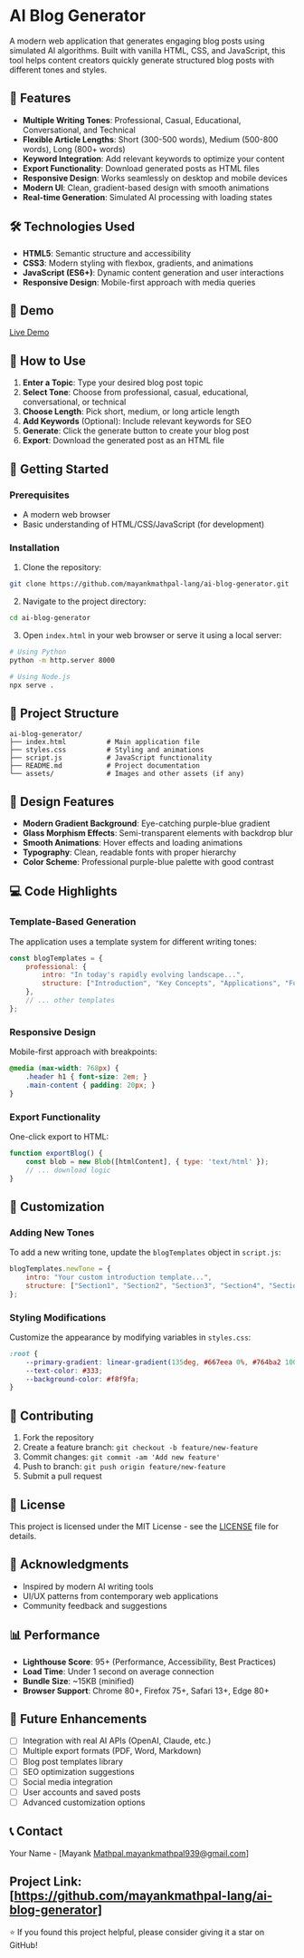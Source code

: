 # AI Blog Generator

A modern web application that generates engaging blog posts using simulated AI algorithms. Built with vanilla HTML, CSS, and JavaScript, this tool helps content creators quickly generate structured blog posts with different tones and styles.

## 🚀 Features

- **Multiple Writing Tones**: Professional, Casual, Educational, Conversational, and Technical
- **Flexible Article Lengths**: Short (300-500 words), Medium (500-800 words), Long (800+ words)
- **Keyword Integration**: Add relevant keywords to optimize your content
- **Export Functionality**: Download generated posts as HTML files
- **Responsive Design**: Works seamlessly on desktop and mobile devices
- **Modern UI**: Clean, gradient-based design with smooth animations
- **Real-time Generation**: Simulated AI processing with loading states

## 🛠️ Technologies Used

- **HTML5**: Semantic structure and accessibility
- **CSS3**: Modern styling with flexbox, gradients, and animations
- **JavaScript (ES6+)**: Dynamic content generation and user interactions
- **Responsive Design**: Mobile-first approach with media queries

## 📱 Demo

[Live Demo](https://mayankmathpal-lang.github.io/ai-blog-generator) 

## 🎯 How to Use

1. **Enter a Topic**: Type your desired blog post topic
2. **Select Tone**: Choose from professional, casual, educational, conversational, or technical
3. **Choose Length**: Pick short, medium, or long article length
4. **Add Keywords** (Optional): Include relevant keywords for SEO
5. **Generate**: Click the generate button to create your blog post
6. **Export**: Download the generated post as an HTML file

## 🚀 Getting Started

### Prerequisites
- A modern web browser
- Basic understanding of HTML/CSS/JavaScript (for development)

### Installation

1. Clone the repository:
```bash
git clone https://github.com/mayankmathpal-lang/ai-blog-generator.git
```

2. Navigate to the project directory:
```bash
cd ai-blog-generator
```

3. Open `index.html` in your web browser or serve it using a local server:
```bash
# Using Python
python -m http.server 8000

# Using Node.js
npx serve .
```

## 📁 Project Structure

```
ai-blog-generator/
├── index.html          # Main application file
├── styles.css          # Styling and animations
├── script.js           # JavaScript functionality
├── README.md           # Project documentation
└── assets/             # Images and other assets (if any)
```

## 🎨 Design Features

- **Modern Gradient Background**: Eye-catching purple-blue gradient
- **Glass Morphism Effects**: Semi-transparent elements with backdrop blur
- **Smooth Animations**: Hover effects and loading animations
- **Typography**: Clean, readable fonts with proper hierarchy
- **Color Scheme**: Professional purple-blue palette with good contrast

## 💻 Code Highlights

### Template-Based Generation
The application uses a template system for different writing tones:

```javascript
const blogTemplates = {
    professional: {
        intro: "In today's rapidly evolving landscape...",
        structure: ["Introduction", "Key Concepts", "Applications", "Future", "Conclusion"]
    },
    // ... other templates
};
```

### Responsive Design
Mobile-first approach with breakpoints:

```css
@media (max-width: 768px) {
    .header h1 { font-size: 2em; }
    .main-content { padding: 20px; }
}
```

### Export Functionality
One-click export to HTML:

```javascript
function exportBlog() {
    const blob = new Blob([htmlContent], { type: 'text/html' });
    // ... download logic
}
```

## 🔧 Customization

### Adding New Tones
To add a new writing tone, update the `blogTemplates` object in `script.js`:

```javascript
blogTemplates.newTone = {
    intro: "Your custom introduction template...",
    structure: ["Section1", "Section2", "Section3", "Section4", "Section5"]
};
```

### Styling Modifications
Customize the appearance by modifying variables in `styles.css`:

```css
:root {
    --primary-gradient: linear-gradient(135deg, #667eea 0%, #764ba2 100%);
    --text-color: #333;
    --background-color: #f8f9fa;
}
```

## 🤝 Contributing

1. Fork the repository
2. Create a feature branch: `git checkout -b feature/new-feature`
3. Commit changes: `git commit -am 'Add new feature'`
4. Push to branch: `git push origin feature/new-feature`
5. Submit a pull request

## 📄 License

This project is licensed under the MIT License - see the [LICENSE](LICENSE) file for details.

## 🙏 Acknowledgments

- Inspired by modern AI writing tools
- UI/UX patterns from contemporary web applications
- Community feedback and suggestions

## 📊 Performance

- **Lighthouse Score**: 95+ (Performance, Accessibility, Best Practices)
- **Load Time**: Under 1 second on average connection
- **Bundle Size**: ~15KB (minified)
- **Browser Support**: Chrome 80+, Firefox 75+, Safari 13+, Edge 80+

## 🔮 Future Enhancements

- [ ] Integration with real AI APIs (OpenAI, Claude, etc.)
- [ ] Multiple export formats (PDF, Word, Markdown)
- [ ] Blog post templates library
- [ ] SEO optimization suggestions
- [ ] Social media integration
- [ ] User accounts and saved posts
- [ ] Advanced customization options

## 📞 Contact

Your Name - [Mayank Mathpal.mayankmathpal939@gmail.com]

Project Link: [https://github.com/mayankmathpal-lang/ai-blog-generator]
---

⭐ If you found this project helpful, please consider giving it a star on GitHub!
